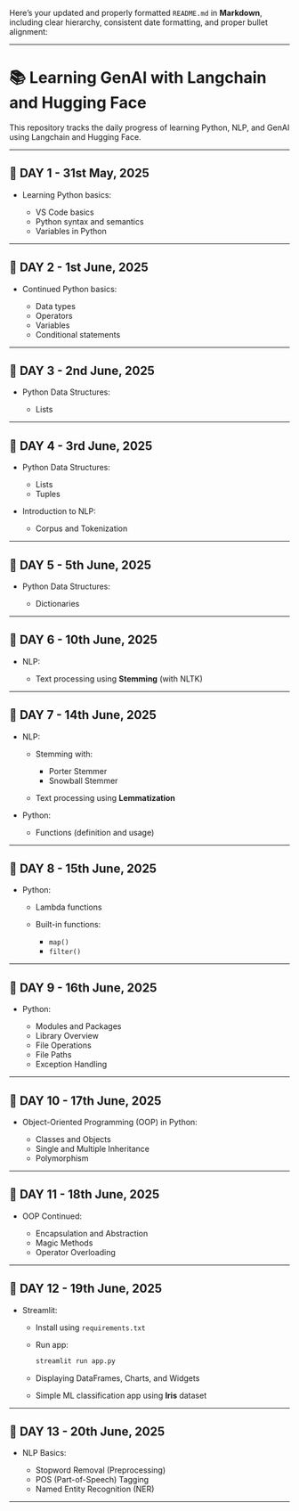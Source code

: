 Here’s your updated and properly formatted `README.md` in **Markdown**, including clear hierarchy, consistent date formatting, and proper bullet alignment:

---

# 📚 Learning GenAI with Langchain and Hugging Face

This repository tracks the daily progress of learning Python, NLP, and GenAI using Langchain and Hugging Face.

---

## 📅 DAY 1 - 31st May, 2025

* Learning Python basics:

  * VS Code basics
  * Python syntax and semantics
  * Variables in Python

---

## 📅 DAY 2 - 1st June, 2025

* Continued Python basics:

  * Data types
  * Operators
  * Variables
  * Conditional statements

---

## 📅 DAY 3 - 2nd June, 2025

* Python Data Structures:

  * Lists

---

## 📅 DAY 4 - 3rd June, 2025

* Python Data Structures:

  * Lists
  * Tuples

* Introduction to NLP:

  * Corpus and Tokenization

---

## 📅 DAY 5 - 5th June, 2025

* Python Data Structures:

  * Dictionaries

---

## 📅 DAY 6 - 10th June, 2025

* NLP:

  * Text processing using **Stemming** (with NLTK)

---

## 📅 DAY 7 - 14th June, 2025

* NLP:

  * Stemming with:

    * Porter Stemmer
    * Snowball Stemmer
  * Text processing using **Lemmatization**

* Python:

  * Functions (definition and usage)

---

## 📅 DAY 8 - 15th June, 2025

* Python:

  * Lambda functions
  * Built-in functions:

    * `map()`
    * `filter()`

---

## 📅 DAY 9 - 16th June, 2025

* Python:

  * Modules and Packages
  * Library Overview
  * File Operations
  * File Paths
  * Exception Handling

---

## 📅 DAY 10 - 17th June, 2025

* Object-Oriented Programming (OOP) in Python:

  * Classes and Objects
  * Single and Multiple Inheritance
  * Polymorphism

---

## 📅 DAY 11 - 18th June, 2025

* OOP Continued:

  * Encapsulation and Abstraction
  * Magic Methods
  * Operator Overloading

---

## 📅 DAY 12 - 19th June, 2025

* Streamlit:

  * Install using `requirements.txt`
  * Run app:

    ```bash
    streamlit run app.py
    ```
  * Displaying DataFrames, Charts, and Widgets
  * Simple ML classification app using **Iris** dataset

---

## 📅 DAY 13 - 20th June, 2025

* NLP Basics:

  * Stopword Removal (Preprocessing)
  * POS (Part-of-Speech) Tagging
  * Named Entity Recognition (NER)

---

